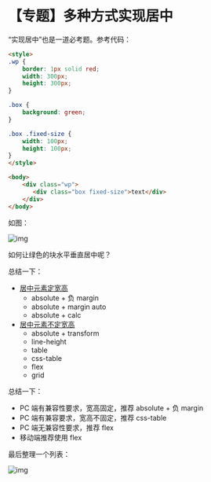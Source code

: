 # 【专题】多种方式实现居中

“实现居中”也是一道必考题。参考代码：

```html
<style>
.wp {
    border: 1px solid red;
    width: 300px;
    height: 300px;
}

.box {
    background: green;    
}

.box .fixed-size {
    width: 100px;
    height: 100px;
}
</style>

<body>
    <div class="wp">
       <div class="box fixed-size">text</div>
    </div>
</body>
```

如图：

![img](https://images.gitbook.cn/5c895260-8916-11e9-b157-776f1929e232)

如何让绿色的块水平垂直居中呢？

总结一下：

- [居中元素定宽高](https://github.com/kongyajie/Front-End-Review-Demos/blob/master/Chapter2/多种方式实现居中-固定宽高.html)
  - absolute + 负 margin 
  - absolute + margin auto 
  - absolute + calc 
- [居中元素不定宽高](https://github.com/kongyajie/Front-End-Review-Demos/blob/master/Chapter2/多种方式实现居中-不定宽高.html)
  - absolute + transform 
  - line-height 
  - table 
  - css-table 
  - flex 
  - grid 

总结一下：

- PC 端有兼容性要求，宽高固定，推荐 absolute + 负 margin
- PC 端有兼容要求，宽高不固定，推荐 css-table
- PC 端无兼容性要求，推荐 flex
- 移动端推荐使用 flex

最后整理一个列表：

![img](https://images.gitbook.cn/8cce31c0-8916-11e9-88f0-f1d5a1392b19)